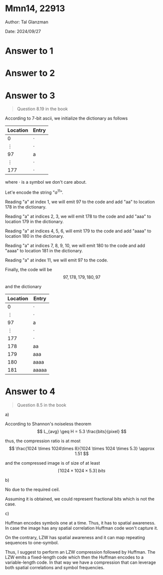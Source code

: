 # Mmn14, 22913

Author: Tal Glanzman

Date: 2024/09/27

# Answer to 1

# Answer to 2

# Answer to 3

> Question 8.19 in the book

According to 7-bit ascii, we initialize the dictionary as follows

Location | Entry
-|-
0 | $\cdot$
$\vdots$ | $\cdot$
97 | a
$\vdots$ | $\cdot$
177 | $\cdot$

where $\cdot$ is a symbol we don't care about.

Let'e encode the string "$a^{11}$".

Reading "a" at index 1, we will emit 97 to the code and add "aa" to location 178 in the dictionary.

Reading "a" at indices 2, 3, we will emit 178 to the code and add "aaa" to location 179 in the dictionary.

Reading "a" at indices 4, 5, 6, will emit 179 to the code and add "aaaa" to location 180 in the dictionary.

Reading "a" at indices 7, 8, 9, 10, we will emit 180 to the code and add "aaaa" to location 181 in the dictionary.

Reading "a" at index 11, we will emit 97 to the code.

Finally, the code will be
$$
97, 178, 179, 180, 97
$$

and the dictionary

Location | Entry
-|-
0 | $\cdot$
$\vdots$ | $\cdot$
97 | a
$\vdots$ | $\cdot$
177 | $\cdot$
178 | aa
179 | aaa
180 | aaaa
181 | aaaaa

# Answer to 4

> Question 8.5 in the book

a)

According to Shannon's noiseless theorem
$$
L_{avg} \geq H = 5.3 \frac{bits}{pixel}
$$

thus, the compression ratio is at most 
$$
\frac{1024 \times 1024\times 8}{1024 \times 1024 \times 5.3} \approx 1.51
$$

and the compressed image is of size of at least
$$
\lceil 1024 \times 1024 \times 5.3 \rceil ~bits
$$

b) 

No due to the required ceil.

Assuming it is obtained, we could represent fractional bits which is not the case.

c)

Huffman encodes symbols one at a time. Thus, it has to spatial awareness. In case the image has any spatial correlation Huffman code won't capture it.

On the contrary, LZW has spatial awareness and it can map repeating sequences to one-symbol.

Thus, I suggest to perform an LZW compression followed by Huffman. The LZW emits a fixed-length code which then the Huffman encodes to a variable-length code. In that way we have a compression that can leverage both spatial correlations and symbol frequencies.